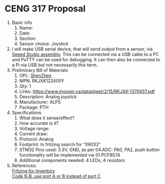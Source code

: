 # CENG 317 Proposal
1. Basic info
     1. Name: 
     2. Date: 
     3. Section:
     4. Sensor choice: Joystick
2. I will make USB serial device, that will send output from a sensor, via [Seeed Studio assembly](https://www.seeedstudio.com/fusion_pcb.html). This can be connected via a USB cable to a PC and PuTTY can be used for debugging. It can then also be connected to a Pi via USB but not necessarily this term. 
3. Preliminary Bill of Materials
    1. OPL: [ShenZhen](https://www.seeedstudio.com/opl.html)
    2. MPN: RKJXK122400Y
	3. Qty: 1
	4. Links: 
	https://www.mouser.ca/datasheet/2/15/RKJXK-1370937.pdf
    5. Description:	Analog joystick 
	6. Manufacturer: ALPS
	7. Package: PTH
4. Specifications
    1. What does it sense/effect?
	2. How accurate is it?
    3. Voltage range:
	4. Current draw:
	5. Protocol: Analog
	6. Footprint: In fritzing search for "09032"
	7. STM32 Pins used: 3.3V, GND, as per 04.ADC: PA0, PA2, push button functionality will be implemented via 01.PCF8574
	8. Additional components needed: 4 LEDs, 4 resistors
5. References:    
[Fritzing for Inventors](https://learning-oreilly-com.ezproxy.humber.ca/library/view/fritzing-for-inventors/9780071844642/ch01.html#ch01)    
[Code N.B. use port A or B instead of port C](https://github.com/libopencm3/libopencm3-examples/blob/master/examples/stm32/f1/waveshare-open103r/joystick/joystick.c)